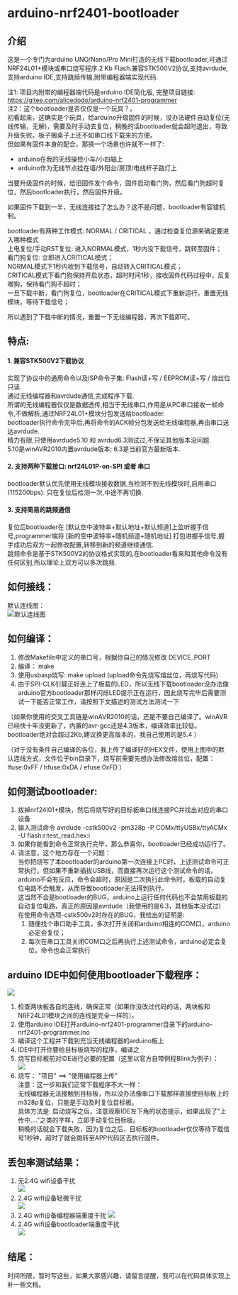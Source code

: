 # arduino-nrf2401-bootloader

## 介绍
这是一个专门为arduino UNO/Nano/Pro Mini打造的无线下载bootloader,可通过NRF24L01+模块或串口烧写程序.2 Kb Flash.兼容STK500V2协议,支持avrdude,支持arduino IDE,支持跳频传输,附带编程器端实现代码.     

注1: 项目内附带的编程器端代码是arduino IDE简化版, 完整项目链接:  https://gitee.com/alicedodo/arduino-nrf2401-programmer       
注2：这个bootloader是否仅仅是一个玩具？。    
     初看起来，这确实是个玩具，给arduino升级固件的时候，没办法硬件自动复位(无线传输，无解)，需要及时手动去复位，稍晚的话bootloader就会超时退出，导致升级失败。板子搁桌子上还不如串口线下载来的方便。      
     但如果有固件本身的配合，那换一个场景也许就不一样了:      
- arduino在我的无线操控小车/小四轴上      
- arduino作为无线节点挂在墙/外阳台/房顶/电线杆子路灯上     

当要升级固件的时候，给旧固件发个命令，固件启动看门狗，然后看门狗超时复位，然后bootloader执行，然后固件升级。  
  
如果固件下载到一半，无线连接挂了怎么办？这不是问题，bootloader有容错机制。    
  
bootloader有两种工作模式: NORMAL / CRITICAL ，通过检查复位源来确定要进入哪种模式      
上电复位/手动RST复位:  进入NORMAL模式，1秒内没下载信号，跳转至固件；      
看门狗复位: 立即进入CRITICAL模式；   
NORMAL模式下1秒内收到下载信号，自动转入CRITICAL模式；       
CRITICAL模式下看门狗保持开启状态，超时时间1秒，接收固件代码过程中，反复喂狗，保持看门狗不超时；    
一旦下载中断，看门狗复位，bootloader在CRITICAL模式下重新运行，重置无线模块，等待下载信号；       

所以遇到了下载中断的情况，重置一下无线编程器，再次下载即可。


## 特点:     
#### 1.  兼容STK500V2下载协议    
实现了协议中的通用命令以及ISP命令子集:  Flash读+写 / EEPROM读+写 / 熔丝位只读.    
通过无线编程器和avrdude通信,完成程序下载.       
所谓的无线编程器仅仅是数据透传,相当于无线串口,作用是从PC串口接收一帧命令,不做解析,通过NRF24L01+模块分包发送给bootloader.       
bootloader执行命令完毕后,再将命令的ACK帧分包发送给无线编程器,再由串口送达avrdude.      
精力有限,只使用avrdude5.10 和 avrdud6.3测试过,不保证其他版本没问题.       
5.10是winAVR2010内置avrdude版本;
6.3是当前官方最新版本.
#### 2. 支持两种下载接口: nrf24L01P-on-SPI 或者 串口 
bootloader默认优先使用无线模块接收数据,当检测不到无线模块时,启用串口(115200bps).
只在复位后检测一次,中途不再切换.
#### 3. 支持简易的跳频通信 
复位后bootloader在 [默认空中波特率+默认地址+默认频道]上监听握手信号,programmer端将 [新的空中波特率+随机频道+随机地址] 打包进握手信号,握手成功后双方一起修改配置,转移到新的频道继续通信.      
跳频命令是基于STK500V2的协议格式实现的,在bootloader看来和其他命令没有任何区别,所以理论上双方可以多次跳频.        

## 如何接线：    
默认连线图：      
![默认连线图](doc/bootloader_def_pin_connect.png)    
## 如何编译：    
1. 修改Makefile中定义的串口号，根据你自己的情况修改 DEVICE_PORT       
2. 编译： make              
3. 使用usbasp烧写: make upload (upload命令先烧写熔丝位，再烧写代码)   
4. 由于SPI-CLK引脚正好连上了板载的LED，所以无线下载bootloader没办法像arduino官方bootloader那样闪烁LED提示正在运行，因此烧写完毕后需要测试一下能否正常工作，请按照下文描述的测试方法测试一下      
      
（如果你使用的交叉工具链是winAVR2010的话，还是不要自己编译了。winAVR已经快十年没更新了，内置的avr-gcc还是4.3版本，编译效率比较低，bootloader绝对会超过2Kb,建议换更高版本的，我自己使用的是5.4 ）          
        

（对于没有条件自己编译的各位，我上传了编译好的HEX文件，使用上图中的默认连线方式，文件位于bin目录下，烧写前需要先想办法修改熔丝位，配置： lfuse:0xFF / hfuse:0xDA / efuse:0xFD  ）      

## 如何测试bootloader:
1. 拔掉nrf24l01+模块，然后将烧写好的目标板串口线连接PC并找出对应的串口设备      
2. 输入测试命令 avrdude -cstk500v2 -pm328p -P COMx/ttyUSBx/ttyACMx -U flash:r:test_read.hex:i        
3. 如果你能看到命令正常执行完毕，那么恭喜你，bootloader已经成功运行了。      
4. 请注意，这个地方存在一个问题：      
   当你把烧写了本bootloader的arduino第一次连接上PC时，上述测试命令可正常执行，但如果不重新插拔USB线，而直接再次运行这个测试命令的话，arduino不会有反应，命令会超时，原因是二次执行此命令时，板载的自动复位电路不会触发，从而导致bootloader无法得到执行。      
   这当然不会是bootloader的BUG，arduino上运行任何代码也不会禁用板载的自动复位电路，真正的原因是avrdude（我使用的是6.3，其他版本没试过）在使用命令选项-cstk500v2时存在的BUG，我给出的证明是:       
   1. 随便找个串口助手工具，多次打开关闭和arduino相连的COM口，arduino必定会复位；       
   2. 每次在串口工具关闭COM口之后再执行上述测试命令，arduino必定会复位，命令也会正常执行      
## arduino IDE中如何使用bootloader下载程序：
![](doc/communication_with_IDE.png)       
1. 检查两块板各自的连线，确保正常（如果你没改过代码的话，两块板和NRF24L01模块之间的连线是完全一样的）。       
2. 使用arduino IDE打开arduino-nrf2401-programmer目录下的arduino-nrf2401-programmer.ino     
3. 编译这个工程并下载到充当无线编程器的arduino板上       
4. IDE中打开你要给目标板烧写的程序，编译之      
5. 烧写目标板前对IDE进行必要的配置（这里以官方自带例程Blink为例子）：       
  ![](doc/IDE_config_before_download.png)      
6. 烧写： "项目" ==> "使用编程器上传"        
注意：这一步和我们正常下载程序不大一样：      
无线编程器无法接触到目标板，所以没办法像串口下载那样直接使目标板上的m328p复位，只能是手动及时复位目标板。      
具体方法是: 启动烧写之后，注意观察IDE左下角的状态提示，如果出现了"上传中...."之类的字样，立即手动复位目标板。     
稍晚的话就会下载失败，因为复位之后，目标板的bootloader仅仅等待下载信号1秒钟，超时了就会跳转至APP代码区去执行固件。
## 丢包率测试结果：    
1. 无2.4G wifi设备干扰    
![](doc/pack_loss_rate_test_no_wifi_dev_near.png)
2. 2.4G wifi设备轻微干扰    
![](doc/pack_loss_rate_test_wifi_dev_middle.png)      
3. 2.4G wifi设备编程器端重度干扰
![](doc/pack_loss_rate_test_wifi_dev_near_prog.png)     
4. 2.4G wifi设备bootloader端重度干扰      
![](doc/pack_loss_rate_test_wifi_dev_near_boot.png)


## 结尾：    
时间所限，暂时写这些，如果大家感兴趣，请留言提醒，我可以在代码具体实现上补一些文档。

